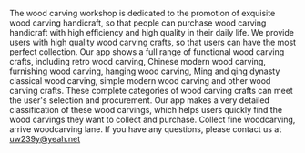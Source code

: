 The wood carving workshop is dedicated to the promotion of exquisite wood carving handicraft, so that people can purchase wood carving handicraft with high efficiency and high quality in their daily life. We provide users with high quality wood carving crafts, so that users can have the most perfect collection.
Our app shows a full range of functional wood carving crafts, including retro wood carving, Chinese modern wood carving, furnishing wood carving, hanging wood carving, Ming and qing dynasty classical wood carving, simple modern wood carving and other wood carving crafts. These complete categories of wood carving crafts can meet the user's selection and procurement. Our app makes a very detailed classification of these wood carvings, which helps users quickly find the wood carvings they want to collect and purchase.
Collect fine woodcarving, arrive woodcarving lane.
If you have any questions, please contact us at uw239y@yeah.net
